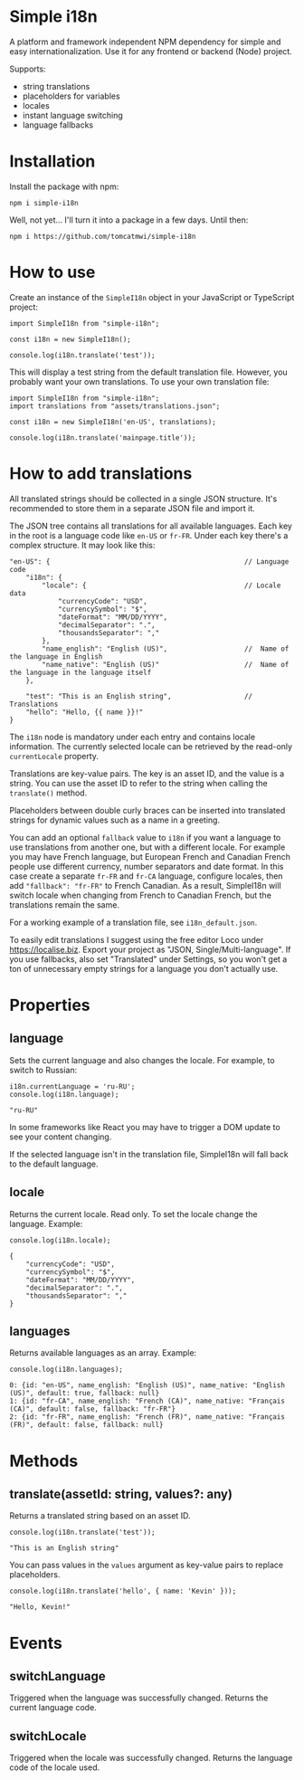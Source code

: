 # Simple i18n #

A platform and framework independent NPM dependency for simple and easy internationalization. Use it for any frontend or backend (Node) project.

Supports:

- string translations
- placeholders for variables
- locales
- instant language switching
- language fallbacks

# Installation #

Install the package with npm:

`npm i simple-i18n`

Well, not yet... I'll turn it into a package in a few days. Until then:

`npm i https://github.com/tomcatmwi/simple-i18n`

# How to use #

Create an instance of the `SimpleI18n` object in your JavaScript or TypeScript project:

```
import SimpleI18n from "simple-i18n";

const i18n = new SimpleI18n();

console.log(i18n.translate('test'));
```

This will display a test string from the default translation file. However, you probably want your own translations. To use your own translation file:

```
import SimpleI18n from "simple-i18n";
import translations from "assets/translations.json";

const i18n = new SimpleI18n('en-US', translations);

console.log(i18n.translate('mainpage.title'));
```

# How to add translations #

All translated strings should be collected in a single JSON structure. It's recommended to store them in a separate JSON file and import it.

The JSON tree contains all translations for all available languages. Each key in the root is a language code like `en-US` or `fr-FR`. Under each key there's a complex structure. It may look like this:

```
"en-US": {                                                // Language code
    "i18n": {
        "locale": {                                       // Locale data
            "currencyCode": "USD",
            "currencySymbol": "$",
            "dateFormat": "MM/DD/YYYY",
            "decimalSeparator": ".",
            "thousandsSeparator": ","
        },
        "name_english": "English (US)",                   //  Name of the language in English
        "name_native": "English (US)"                     //  Name of the language in the language itself
    },

    "test": "This is an English string",                  //  Translations
    "hello": "Hello, {{ name }}!"
}
```

The `i18n` node is mandatory under each entry and contains locale information. The currently selected locale can be retrieved by the read-only `currentLocale` property.

Translations are key-value pairs. The key is an asset ID, and the value is a string. You can use the asset ID to refer to the string when calling the `translate()` method.

Placeholders between double curly braces can be inserted into translated strings for dynamic values such as a name in a greeting.

You can add an optional `fallback` value to `i18n` if you want a language to use translations from another one, but with a different locale. For example you may have French language, but European French and Canadian French people use different currency, number separators and date format. In this case create a separate `fr-FR` and `fr-CA` language, configure locales, then add `"fallback": "fr-FR"` to French Canadian. As a result, SimpleI18n will switch locale when changing from French to Canadian French, but the translations remain the same.

For a working example of a translation file, see `i18n_default.json`.

To easily edit translations I suggest using the free editor Loco under https://localise.biz. Export your project as "JSON, Single/Multi-language". If you use fallbacks, also set "Translated" under Settings, so you won't get a ton of unnecessary empty strings for a language you don't actually use.

# Properties #

## language ##
Sets the current language and also changes the locale. For example, to switch to Russian:

```
i18n.currentLanguage = 'ru-RU';
console.log(i18n.language);
```
```
"ru-RU"
```

In some frameworks like React you may have to trigger a DOM update to see your content changing.

If the selected language isn't in the translation file, SimpleI18n will fall back to the default language.

## locale ##

Returns the current locale. Read only. To set the locale change the language. Example:

```
console.log(i18n.locale);
```
```
{
    "currencyCode": "USD",
    "currencySymbol": "$",
    "dateFormat": "MM/DD/YYYY",
    "decimalSeparator": ".",
    "thousandsSeparator": ","
}
```

## languages ##

Returns available languages as an array. Example:

```
console.log(i18n.languages);
```
```
0: {id: "en-US", name_english: "English (US)", name_native: "English (US)", default: true, fallback: null}
1: {id: "fr-CA", name_english: "French (CA)", name_native: "Français (CA)", default: false, fallback: "fr-FR"}
2: {id: "fr-FR", name_english: "French (FR)", name_native: "Français (FR)", default: false, fallback: null}
```

# Methods #

## translate(assetId: string, values?: any) ##

Returns a translated string based on an asset ID.

```
console.log(i18n.translate('test'));
```
```
"This is an English string"
```

You can pass values in the `values` argument as key-value pairs to replace placeholders.

```
console.log(i18n.translate('hello', { name: 'Kevin' }));
```
```
"Hello, Kevin!"
```

# Events #

## switchLanguage ##

Triggered when the language was successfully changed. Returns the current language code.

## switchLocale ##

Triggered when the locale was successfully changed. Returns the language code of the locale used.
